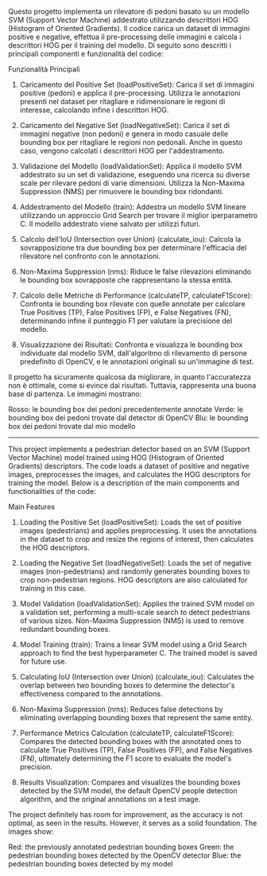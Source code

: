Questo progetto implementa un rilevatore di pedoni basato su un modello SVM (Support Vector Machine) addestrato utilizzando descrittori HOG (Histogram of Oriented Gradients). Il codice carica un dataset di immagini positive e negative, effettua il pre-processing delle immagini e calcola i descrittori HOG per il training del modello. Di seguito sono descritti i principali componenti e funzionalità del codice:

Funzionalità Principali

1. Caricamento del Positive Set (loadPositiveSet):
Carica il set di immagini positive (pedoni) e applica il pre-processing. Utilizza le annotazioni presenti nel dataset per ritagliare e ridimensionare le regioni di interesse, calcolando infine i descrittori HOG.

2. Caricamento del Negative Set (loadNegativeSet):
Carica il set di immagini negative (non pedoni) e genera in modo casuale delle bounding box per ritagliare le regioni non pedonali. Anche in questo caso, vengono calcolati i descrittori HOG per l'addestramento.

3. Validazione del Modello (loadValidationSet):
Applica il modello SVM addestrato su un set di validazione, eseguendo una ricerca su diverse scale per rilevare pedoni di varie dimensioni. Utilizza la Non-Maxima Suppression (NMS) per rimuovere le bounding box ridondanti.

4. Addestramento del Modello (train):
Addestra un modello SVM lineare utilizzando un approccio Grid Search per trovare il miglior iperparametro C. Il modello addestrato viene salvato per utilizzi futuri.

5. Calcolo dell'IoU (Intersection over Union) (calculate_iou):
Calcola la sovrapposizione tra due bounding box per determinare l'efficacia del rilevatore nel confronto con le annotazioni.

6. Non-Maxima Suppression (nms):
Riduce le false rilevazioni eliminando le bounding box sovrapposte che rappresentano la stessa entità.

7. Calcolo delle Metriche di Performance (calculateTP, calculateF1Score):
Confronta le bounding box rilevate con quelle annotate per calcolare True Positives (TP), False Positives (FP), e False Negatives (FN), determinando infine il punteggio F1 per valutare la precisione del modello.

8. Visualizzazione dei Risultati:
Confronta e visualizza le bounding box individuate dal modello SVM, dall'algoritmo di rilevamento di persone predefinito di OpenCV, e le annotazioni originali su un'immagine di test.

Il progetto ha sicuramente qualcosa da migliorare, in quanto l'accuratezza non è ottimale, come si evince dai risultati. Tuttavia, rappresenta una buona base di partenza.
Le immagini mostrano:

Rosso: le bounding box dei pedoni precedentemente annotate
Verde: le bounding box dei pedoni trovate dal detector di OpenCV
Blu: le bounding box dei pedoni trovate dal mio modello

-------------------------------------------------------------------------------------------------------------------------------------------------------------------
This project implements a pedestrian detector based on an SVM (Support Vector Machine) model trained using HOG (Histogram of Oriented Gradients) descriptors. The code loads a dataset of positive and negative images, preprocesses the images, and calculates the HOG descriptors for training the model. Below is a description of the main components and functionalities of the code:

Main Features

1. Loading the Positive Set (loadPositiveSet):
Loads the set of positive images (pedestrians) and applies preprocessing. It uses the annotations in the dataset to crop and resize the regions of interest, then calculates the HOG descriptors.

2. Loading the Negative Set (loadNegativeSet):
Loads the set of negative images (non-pedestrians) and randomly generates bounding boxes to crop non-pedestrian regions. HOG descriptors are also calculated for training in this case.

3. Model Validation (loadValidationSet):
Applies the trained SVM model on a validation set, performing a multi-scale search to detect pedestrians of various sizes. Non-Maxima Suppression (NMS) is used to remove redundant bounding boxes.

4. Model Training (train):
Trains a linear SVM model using a Grid Search approach to find the best hyperparameter C. The trained model is saved for future use.

5. Calculating IoU (Intersection over Union) (calculate_iou):
Calculates the overlap between two bounding boxes to determine the detector's effectiveness compared to the annotations.

6. Non-Maxima Suppression (nms):
Reduces false detections by eliminating overlapping bounding boxes that represent the same entity.

7. Performance Metrics Calculation (calculateTP, calculateF1Score):
Compares the detected bounding boxes with the annotated ones to calculate True Positives (TP), False Positives (FP), and False Negatives (FN), ultimately determining the F1 score to evaluate the model's precision.

8. Results Visualization:
Compares and visualizes the bounding boxes detected by the SVM model, the default OpenCV people detection algorithm, and the original annotations on a test image.

The project definitely has room for improvement, as the accuracy is not optimal, as seen in the results. However, it serves as a solid foundation.
The images show:

Red: the previously annotated pedestrian bounding boxes
Green: the pedestrian bounding boxes detected by the OpenCV detector
Blue: the pedestrian bounding boxes detected by my model
